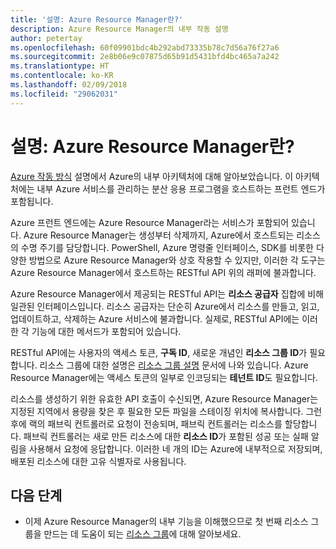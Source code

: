 ```yaml
---
title: '설명: Azure Resource Manager란?'
description: Azure Resource Manager의 내부 작동 설명
author: petertay
ms.openlocfilehash: 60f09901bdc4b292abd73335b78c7d56a76f27a6
ms.sourcegitcommit: 2e8b06e9c07875d65b91d5431bfd4bc465a7a242
ms.translationtype: HT
ms.contentlocale: ko-KR
ms.lasthandoff: 02/09/2018
ms.locfileid: "29062031"
---
```

# <a name="explainer-what-is-azure-resource-manager"></a>설명: Azure Resource Manager란?

[Azure 작동 방식](azure-explainer.md) 설명에서 Azure의 내부 아키텍처에 대해 알아보았습니다. 이 아키텍처에는 내부 Azure 서비스를 관리하는 분산 응용 프로그램을 호스트하는 프런트 엔드가 포함됩니다.

Azure 프런트 엔드에는 Azure Resource Manager라는 서비스가 포함되어 있습니다. Azure Resource Manager는 생성부터 삭제까지, Azure에서 호스트되는 리소스의 수명 주기를 담당합니다. PowerShell, Azure 명령줄 인터페이스, SDK를 비롯한 다양한 방법으로 Azure Resource Manager와 상호 작용할 수 있지만, 이러한 각 도구는 Azure Resource Manager에서 호스트하는 RESTful API 위의 래퍼에 불과합니다.

Azure Resource Manager에서 제공되는 RESTful API는 **리소스 공급자** 집합에 비해 일관된 인터페이스입니다. 리소스 공급자는 단순히 Azure에서 리소스를 만들고, 읽고, 업데이트하고, 삭제하는 Azure 서비스에 불과합니다. 실제로, RESTful API에는 이러한 각 기능에 대한 메서드가 포함되어 있습니다. 

RESTful API에는 사용자의 액세스 토큰, **구독 ID**, 새로운 개념인 **리소스 그룹 ID**가 필요합니다. 리소스 그룹에 대한 설명은 [리소스 그룹 설명](resource-group-explainer.md) 문서에 나와 있습니다. Azure Resource Manager에는 액세스 토큰의 일부로 인코딩되는 **테넌트 ID**도 필요합니다. 

리소스를 생성하기 위한 유효한 API 호출이 수신되면, Azure Resource Manager는 지정된 지역에서 용량을 찾은 후 필요한 모든 파일을 스테이징 위치에 복사합니다. 그런 후에 랙의 패브릭 컨트롤러로 요청이 전송되며, 패브릭 컨트롤러는 리소스를 할당합니다. 패브릭 컨트롤러는 새로 만든 리소스에 대한 **리소스 ID**가 포함된 성공 또는 실패 알림을 사용해서 요청에 응답합니다. 이러한 네 개의 ID는 Azure에 내부적으로 저장되며, 배포된 리소스에 대한 고유 식별자로 사용됩니다.

## <a name="next-steps"></a>다음 단계

* 이제 Azure Resource Manager의 내부 기능을 이해했으므로 첫 번째 리소스 그룹을 만드는 데 도움이 되는 [리소스 그룹](resource-group-explainer.md)에 대해 알아보세요.
